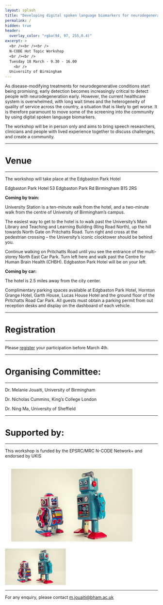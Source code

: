 ```yaml
---
layout: splash
title: "Developing digital spoken language biomarkers for neurodegeneration"
permalink: /
hidden: true
header:
  overlay_color: "rgba(94, 97, 255,0.4)"
excerpt: >
  <br /><br /><br /> 
  N-CODE Hot Topic Workshop
  <br /><br />
  Tuesday 18 March - 9.30 - 16.00
    <br /> 
  University of Birmingham
---
```


As disease-modifying treatments for neurodegenerative conditions start being promising, early detection becomes increasingly critical to detect people with neurodegeneration early. However, the current healthcare system is overwhelmed, with long wait times and the heterogeneity of quality of service across the country, a situation that is likely to get worse. It is therefore paramount to move some of the screening into the community by using digital spoken language biomarkers.

The workshop will be in person only and aims to bring speech researchers, clinicians and people with lived experience together to discuss challenges, and create a community.

---
# Venue
---
The workshop will take place at the Edgbaston Park Hotel 

Edgbaston Park Hotel 
53 Edgbaston Park Rd 
Birmingham
B15 2RS

**Coming by train:**

University Station is a ten-minute walk from the hotel, and a two-minute walk from the centre of University of Birmingham’s campus.

The easiest way to get to the hotel is to walk past the University’s Main Library and Teaching and Learning Building (Ring Road North), up the hill towards North Gate on Pritchatts Road. Turn right and cross at the pedestrian crossing – the University’s iconic clocktower should be behind you.

Continue walking on Pritchatts Road until you see the entrance of the multi-storey North East Car Park. Turn left here and walk past the Centre for Human Brain Health (CHBH). Edgbaston Park Hotel will be on your left.

**Coming by car:**

The hotel is 2.5 miles away from the city center.

Complimentary parking spaces available at Edgbaston Park Hotel, Hornton Grange Hotel, Garth House, Lucas House Hotel and the ground floor of the Pritchatts Road Car Park.
All guests must obtain a parking permit from out reception desks and display on the dashboard of each vehicle.

---
# Registration
---

Please <a href="https://www.eventbrite.com/e/n-code-workshop-digital-spoken-language-biomarkers-for-neurodegeneration-tickets-1217137704639?aff=oddtdtcreator">register</a> your participation before March 4th.

--- 
# Organising Committee: 
---
Dr. Melanie Jouaiti, University of Birmingham

Dr. Nicholas Cummins, King’s College London

Dr. Ning Ma, University of Sheffield

---
# Supported by:
---
This workshop is funded by the EPSRC/MRC N-CODE Network+ and endorsed by UKIS

<div style="display: inline-block;padding: 20px;">
    <div style="max-width: 400px;">
        <div style="max-width: 400px;max-height: 400px;overflow: hidden;">
            <img src="/assets/images/organizers.jpg" class="rounded" alt="UKIS" style="width: 400px;">
        </div>
    </div>
</div>
    
    
<img src="/assets/images/organizers.jpg" alt="ukis" width="200"/>

---
<p>For any enquiry, please contact <a href="mailto:m.jouaiti@bham.ac.uk">m.jouaiti@bham.ac.uk</a>
</p>
